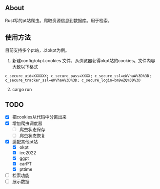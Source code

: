 ## About
Rust写的pt站爬虫。爬取资源信息到数据库。用于检索。

## 使用方法
目前支持多个pt站，以okpt为例。
1. 新建config/okpt.cookies 文件，从浏览器获得okpt站的cookies。文件内容大致以下格式
```
c_secure_uid=XXXXXX; c_secure_pass=XXXX; c_secure_ssl=eWVhaA%3D%3D; c_secure_tracker_ssl=eWVhaA%3D%3D; c_secure_login=bm9wZQ%3D%3D

```

2. cargo run

## TODO
- [x] 把cookies从代码中分离出来
- [x] 增加爬虫调度器
    + [ ] 爬虫状态保存
    + [ ] 爬虫状态恢复
- [x] 适配其他pt站
    + [x] okpt
    + [x] icc2022    
    + [x] ggpt
    + [x] carPT
    + [x] pttime
- [ ] 检索功能
- [ ] 展示数据
